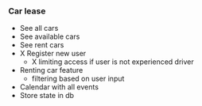 ### Car lease
- See all cars
- See available cars
- See rent cars
- X Register new user
  - X limiting access if user is not experienced driver 
- Renting car feature
  - filtering based on user input
- Calendar with all events
- Store state in db